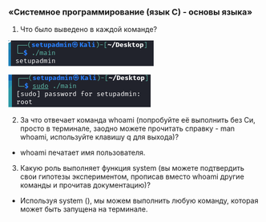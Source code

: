 ### «Системное программирование (язык C) - основы языка»


1. Что было выведено в каждой команде?

![](pic/1111.png)


![](pic/2222.png)


2. За что отвечает команда whoami (попробуйте её выполнить без Си, просто в терминале, заодно можете прочитать справку - man whoami, используйте клавишу q для выхода)?

- whoami печатает имя пользователя.

3. Какую роль выполняет функция system (вы можете подтвердить свои гипотезы экспериментом, прописав вместо whoami другие команды и прочитав документацию)?

- Используя system (), мы можем выполнить любую команду, которая может быть запущена на терминале.